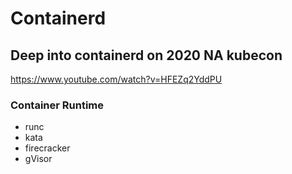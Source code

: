 # Containerd

## Deep into containerd on 2020 NA kubecon

https://www.youtube.com/watch?v=HFEZq2YddPU

### Container Runtime

- runc
- kata
- firecracker
- gVisor
